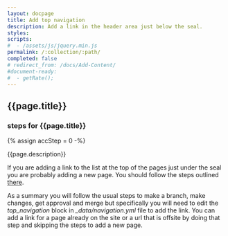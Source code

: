 ```yaml
---
layout: docpage
title: Add top navigation
description: Add a link in the header area just below the seal.
styles:
scripts:
#  - /assets/js/jquery.min.js
permalink: /:collection/:path/
completed: false
# redirect_from: /docs/Add-Content/
#document-ready:
#  - getRate();
---
```


## {{page.title}}

<h3 class="usa-sr-only">steps for {{page.title}}</h3>
{% assign accStep = 0 -%}

{{page.description}}

If you are adding a link to the list at the top of the pages just under the seal you are probably adding a new page.  You should follow the steps outlined [there]({{site.baseurl}}/docs/Add-Content/add-page).

As a summary you will follow the usual steps to make a branch, make changes, get approval and merge but specifically you will need to edit the *top_navigation* block in *_data/navigation.yml* file to add the link.  You can add a link for a page already on the site or a url that is offsite by doing that step and skipping the steps to add a new page.
